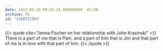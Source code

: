 ```yaml
---
date: 2013-05-16 09:26:23.000000000 -07:00
archive: fb
id: '1368721583'
---
```


{{< quote cite="Jenna Fischer on her relationship with John Krasinski" >}}
There is a part of me that is Pam, and a part of him that is Jim and that part of me is in love with that part of him.
{{< /quote >}}
